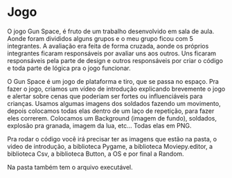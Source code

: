 # Jogo
O jogo Gun Space, é fruto de um trabalho desenvolvido em sala de aula. Aonde foram divididos alguns grupos e o meu grupo ficou
com 5 integrantes. A avaliação era feita de forma cruzada, aonde os próprios integrantes ficaram responsáveis por avaliar uns aos outros. Uns ficaram responsáveis pela parte de design e outros responsáveis por criar o código e toda parte de lógica pra o jogo funcionar.

O Gun Space é um jogo de plataforma e tiro, que se passa no espaço. Pra fazer o jogo, criamos um vídeo de introdução explicando brevemente o jogo e alertar sobre cenas que poderiam ser fortes ou influenciáveis para crianças. Usamos algumas imagens dos soldados fazendo um movimento, depois colocamos todas elas dentro de um laço de repetição, para fazer eles correrem. Colocamos um Background (imagem de fundo), soldados, explosão pra granada, imagem da lua, etc... Todas elas em PNG.

Pra rodar o código você irá precisar ter as imagens que estão na pasta, o video de introdução, a biblioteca Pygame, a biblioteca Moviepy.editor, a biblioteca Csv, a biblioteca Button, a OS e por final a Random. 

Na pasta também tem o arquivo executável.
